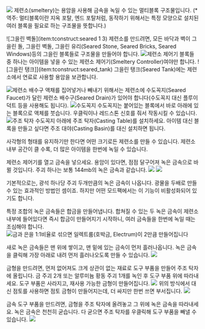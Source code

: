 ![](smeltery.png)
제련소(smeltery)는 용암을 사용해 금속을 녹일 수 있는 멀티블록 구조물입니다.
(*역주: 멀티블록이란 지옥 포탈, 엔드 포탈처럼, 동작하기 위해서는 특정 모양으로 설치된 여러 블록을 필요로 하는 구조물을 뜻합니다.)

![그을린 벽돌](item:tconstruct:seared 1 3)
제련소를 만드려면, 모든 바닥과 벽이 그을린 돌, 그을린 벽돌, 그을린 유리(Seared Stone, Seared Bricks, Seared Windows)등의 그을린 블록들로 구조물을 만들어야 합니다.
![제련소 제어기](item:tconstruct:smeltery_controller)
블록들중 하나는 아이템을 넣을 수 있는 제련소 제어기(Smeltery Controller)여야만 합니다.
![그을린 탱크]](item:tconstruct:seared_tank)
그을린 탱크(Seared Tank)에는 제련소에서 연료로 사용할 용암을 보관합니다.

![제련소 배수구](item:tconstruct:smeltery_io)
액채를 집어넣거나 빼내기 위해서는 제련소에 수도꼭지(Seared Faucet)가 달린 제련소 배수구(Seared Drain)가 있어야 합니다(수도꼭지 대신 플루이덕트 등을 사용해도 됩니다).
![수도꼭지](item:tconstruct:faucet)
수도꼭지는 붙어있는 블록에서 바로 아래에 있는 블록으로 액체를 붓습니다. 우클릭이나 레드스톤 신호를 줘서 작동시킬 수 있습니다.
![주조 탁자](item:tconstruct:casting)
수도꼭지 아래에 주조 탁자(Casting Table)를 설치하세요. 아이템 대신 블록을 만들고 싶다면 주조 대야(Casting Basin)를 대신 설치하면 됩니다.

사각형의 형태를 유지하기만 한다면 어떤 크기로든 제련소를 만들 수 있습니다.
제련소 내부 공간이 클 수록, 더 많은 아이템을 한번에 녹일 수 있습니다.

제련소 제어기를 열고 금속을 넣으세요. 용암이 있다면, 점점 달구어져 녹은 금속으로 바뀔 것입니다. 주괴 하나는 보통 144mb의 녹은 금속과 같습니다.
![](meltingingots.png)
![](moltenmetal.png)

기본적으로는, 광석 하나당 주괴 두개만큼의 녹은 금속이 나옵니다. 광물을 두배로 만들 수 있는 효과적인 방법인 셈이죠. 하지만 어떤 모드팩에서는 이 기능이 비활성화되어 있기도 합니다.

특정 조합의 녹은 금속들은 합금을 만들어냅니다. 합쳐질 수 있는 두 녹은 금속이 제련소 내부에 들어있다면 즉시 합금이 만들어지기 시작하니, 여러 금속들을 한번에 녹일 때는 조심해야 합니다.
![금과 은을 1:1비율로 섞으면 일렉트륨(호박금, Electrum)이 2만큼 만들어집니다](alloys.png)

새로 녹은 금속들은 맨 위에 쌓이고, 맨 밑에 있는 금속이 먼저 흘러나옵니다. 녹은 금속을 클릭해 가장 아래로 내려 먼저 흘러나오도록 만들 수 있습니다.
![](metals.png)

금형을 만드려면, 먼저 없어져도 크게 상관이 없는 재료로 도구 부품을 만들어 주조 탁자에 올립니다. 금 주괴 2개 또는 알루미늄 황동 주괴 1개를 녹인 후 도구 부품 위에 따라내세요. 도구 부품은 사라지고, 재사용 가능한 금형이 만들어집니다.
![](makingcast.png)
위의 방식에서 대신 점토를 사용하면 점토 금형이 만들어지는데, 더 싸지만 한번 쓰면 부서집니다.
![](claycast.png)

금속 도구 부품을 만드려면, 금형을 주조 탁자에 올려놓고 그 위에 녹은 금속을 따라내세요. 녹은 금속은 천천히 굳습니다. 다 굳으면 주조 탁자를 우클릭해 도구 부품을 빼낼 수 있습니다.
![](makingpart.png)